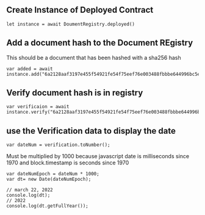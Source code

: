 ## Create Instance of Deployed Contract
    
    let instance = await DoumentRegistry.deployed()

## Add a document hash to the Document REgistry

This should be a document that has been hashed with a sha256 hash

    var added = await instance.add("6a2128aaf3197e455f54921fe54f75eef76e003488fbbbe644996bc5ee9059a6")

## Verify document hash is in registry

    var verificaion = await instance.verify("6a2128aaf3197e455f54921fe54f75eef76e003488fbbbe644996bc5ee9059a6");

## use the Verification data to display the date
    var dateNum = verification.toNumber();

Must be multiplied by 1000 because javascript date is milliseconds since 1970 and block.timestamp is seconds since 1970

    var dateNumEpoch = dateNum * 1000;
    var dt= new Date(dateNumEpoch);

    // march 22, 2022
    console.log(dt);
    // 2022
    console.log(dt.getFullYear());

